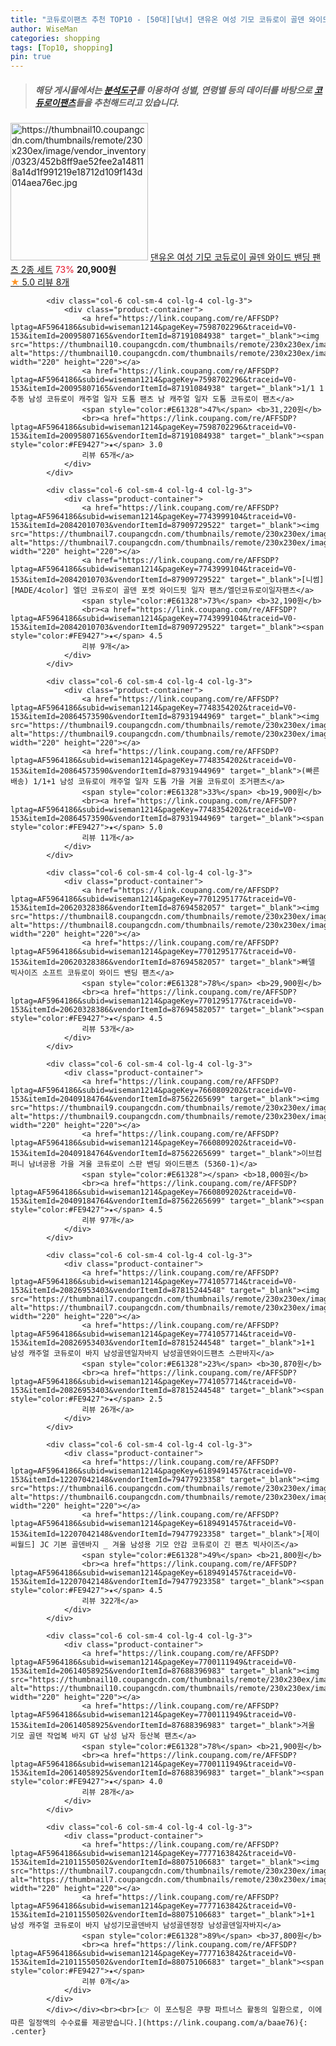 ```yaml
---
title: "코듀로이팬츠 추천 TOP10 - [50대][남녀] 댄유온 여성 기모 코듀로이 골덴 와이드 밴딩 팬츠 2종 세트"
author: WiseMan
categories: shopping
tags: [Top10, shopping]
pin: true
---
```


> ##### 해당 게시물에서는 [**분석도구**](https://itemscout.io/)를 이용하여 **성별**, **연령별** 등의 데이터를 바탕으로 [**코듀로이팬츠**](https://link.coupang.com/a/baae76)들을 추천해드리고 있습니다.
<div class="container"><div class="row">
            <div class="col-6 col-sm-4 col-lg-4 col-lg-3">
                <div class="product-container">
                    <a href="https://link.coupang.com/re/AFFSDP?lptag=AF5964186&subid=wiseman1214&pageKey=7785756813&traceid=V0-153&itemId=21052291296&vendorItemId=88114792066" target="_blank"><img src="https://thumbnail10.coupangcdn.com/thumbnails/remote/230x230ex/image/vendor_inventory/0323/452b8ff9ae52fee2a148118a14d1f991219e18712d109f143d014aea76ec.jpg" alt="https://thumbnail10.coupangcdn.com/thumbnails/remote/230x230ex/image/vendor_inventory/0323/452b8ff9ae52fee2a148118a14d1f991219e18712d109f143d014aea76ec.jpg" width="220" height="220"></a>
                    <a href="https://link.coupang.com/re/AFFSDP?lptag=AF5964186&subid=wiseman1214&pageKey=7785756813&traceid=V0-153&itemId=21052291296&vendorItemId=88114792066" target="_blank">댄유온 여성 기모 코듀로이 골덴 와이드 밴딩 팬츠 2종 세트</a>
                    <span style="color:#E61328">73%</span> <b>20,900원</b>
                    <br><a href="https://link.coupang.com/re/AFFSDP?lptag=AF5964186&subid=wiseman1214&pageKey=7785756813&traceid=V0-153&itemId=21052291296&vendorItemId=88114792066" target="_blank"><span style="color:#FE9427">★</span> 5.0
                    리뷰 8개</a>
                </div>
            </div>
            
            <div class="col-6 col-sm-4 col-lg-4 col-lg-3">
                <div class="product-container">
                    <a href="https://link.coupang.com/re/AFFSDP?lptag=AF5964186&subid=wiseman1214&pageKey=7598702296&traceid=V0-153&itemId=20095807165&vendorItemId=87191084938" target="_blank"><img src="https://thumbnail10.coupangcdn.com/thumbnails/remote/230x230ex/image/vendor_inventory/a848/cc9a22abc1402d3719c55948d21a8980fdb0fe9493d6e0f6c68dff94e0a2.jpg" alt="https://thumbnail10.coupangcdn.com/thumbnails/remote/230x230ex/image/vendor_inventory/a848/cc9a22abc1402d3719c55948d21a8980fdb0fe9493d6e0f6c68dff94e0a2.jpg" width="220" height="220"></a>
                    <a href="https://link.coupang.com/re/AFFSDP?lptag=AF5964186&subid=wiseman1214&pageKey=7598702296&traceid=V0-153&itemId=20095807165&vendorItemId=87191084938" target="_blank">1/1 1 추동 남성 코듀로이 캐주얼 일자 도톰 팬츠 남 캐주얼 일자 도톰 코듀로이 팬츠</a>
                    <span style="color:#E61328">47%</span> <b>31,220원</b>
                    <br><a href="https://link.coupang.com/re/AFFSDP?lptag=AF5964186&subid=wiseman1214&pageKey=7598702296&traceid=V0-153&itemId=20095807165&vendorItemId=87191084938" target="_blank"><span style="color:#FE9427">★</span> 3.0
                    리뷰 65개</a>
                </div>
            </div>
            
            <div class="col-6 col-sm-4 col-lg-4 col-lg-3">
                <div class="product-container">
                    <a href="https://link.coupang.com/re/AFFSDP?lptag=AF5964186&subid=wiseman1214&pageKey=7743999104&traceid=V0-153&itemId=20842010703&vendorItemId=87909729522" target="_blank"><img src="https://thumbnail7.coupangcdn.com/thumbnails/remote/230x230ex/image/vendor_inventory/66e7/89d94eeff2d62f9403e3b2762304406c1a2dbc4642fd47ea17f9d70ff11c.jpg" alt="https://thumbnail7.coupangcdn.com/thumbnails/remote/230x230ex/image/vendor_inventory/66e7/89d94eeff2d62f9403e3b2762304406c1a2dbc4642fd47ea17f9d70ff11c.jpg" width="220" height="220"></a>
                    <a href="https://link.coupang.com/re/AFFSDP?lptag=AF5964186&subid=wiseman1214&pageKey=7743999104&traceid=V0-153&itemId=20842010703&vendorItemId=87909729522" target="_blank">[니썸] [MADE/4color] 엘던 코듀로이 골덴 포켓 와이드핏 일자 팬츠/엘던코듀로이일자팬츠</a>
                    <span style="color:#E61328">73%</span> <b>32,190원</b>
                    <br><a href="https://link.coupang.com/re/AFFSDP?lptag=AF5964186&subid=wiseman1214&pageKey=7743999104&traceid=V0-153&itemId=20842010703&vendorItemId=87909729522" target="_blank"><span style="color:#FE9427">★</span> 4.5
                    리뷰 9개</a>
                </div>
            </div>
            
            <div class="col-6 col-sm-4 col-lg-4 col-lg-3">
                <div class="product-container">
                    <a href="https://link.coupang.com/re/AFFSDP?lptag=AF5964186&subid=wiseman1214&pageKey=7748354202&traceid=V0-153&itemId=20864573590&vendorItemId=87931944969" target="_blank"><img src="https://thumbnail9.coupangcdn.com/thumbnails/remote/230x230ex/image/vendor_inventory/0b5a/8e10c717870991595b00040238450423ba5820e6bb81f576c8b8267db17e.jpg" alt="https://thumbnail9.coupangcdn.com/thumbnails/remote/230x230ex/image/vendor_inventory/0b5a/8e10c717870991595b00040238450423ba5820e6bb81f576c8b8267db17e.jpg" width="220" height="220"></a>
                    <a href="https://link.coupang.com/re/AFFSDP?lptag=AF5964186&subid=wiseman1214&pageKey=7748354202&traceid=V0-153&itemId=20864573590&vendorItemId=87931944969" target="_blank">(빠른배송) 1/1+1 남성 코듀로이 캐주얼 일자 도톰 가을 겨울 코듀로이 조거팬츠</a>
                    <span style="color:#E61328">33%</span> <b>19,900원</b>
                    <br><a href="https://link.coupang.com/re/AFFSDP?lptag=AF5964186&subid=wiseman1214&pageKey=7748354202&traceid=V0-153&itemId=20864573590&vendorItemId=87931944969" target="_blank"><span style="color:#FE9427">★</span> 5.0
                    리뷰 11개</a>
                </div>
            </div>
            
            <div class="col-6 col-sm-4 col-lg-4 col-lg-3">
                <div class="product-container">
                    <a href="https://link.coupang.com/re/AFFSDP?lptag=AF5964186&subid=wiseman1214&pageKey=7701295177&traceid=V0-153&itemId=20620328386&vendorItemId=87694582057" target="_blank"><img src="https://thumbnail8.coupangcdn.com/thumbnails/remote/230x230ex/image/vendor_inventory/f6fd/9644d3482154c211efd7b531239530ff08c3617e3f13ed2bfce56c777504.jpg" alt="https://thumbnail8.coupangcdn.com/thumbnails/remote/230x230ex/image/vendor_inventory/f6fd/9644d3482154c211efd7b531239530ff08c3617e3f13ed2bfce56c777504.jpg" width="220" height="220"></a>
                    <a href="https://link.coupang.com/re/AFFSDP?lptag=AF5964186&subid=wiseman1214&pageKey=7701295177&traceid=V0-153&itemId=20620328386&vendorItemId=87694582057" target="_blank">빠델 빅사이즈 소프트 코듀로이 와이드 밴딩 팬츠</a>
                    <span style="color:#E61328">78%</span> <b>29,900원</b>
                    <br><a href="https://link.coupang.com/re/AFFSDP?lptag=AF5964186&subid=wiseman1214&pageKey=7701295177&traceid=V0-153&itemId=20620328386&vendorItemId=87694582057" target="_blank"><span style="color:#FE9427">★</span> 4.5
                    리뷰 53개</a>
                </div>
            </div>
            
            <div class="col-6 col-sm-4 col-lg-4 col-lg-3">
                <div class="product-container">
                    <a href="https://link.coupang.com/re/AFFSDP?lptag=AF5964186&subid=wiseman1214&pageKey=7660809202&traceid=V0-153&itemId=20409184764&vendorItemId=87562265699" target="_blank"><img src="https://thumbnail9.coupangcdn.com/thumbnails/remote/230x230ex/image/vendor_inventory/231e/aa34bd921382b04f43d189a41b8817415ea4ee4f7e65be9c4801a54c8d72.jpg" alt="https://thumbnail9.coupangcdn.com/thumbnails/remote/230x230ex/image/vendor_inventory/231e/aa34bd921382b04f43d189a41b8817415ea4ee4f7e65be9c4801a54c8d72.jpg" width="220" height="220"></a>
                    <a href="https://link.coupang.com/re/AFFSDP?lptag=AF5964186&subid=wiseman1214&pageKey=7660809202&traceid=V0-153&itemId=20409184764&vendorItemId=87562265699" target="_blank">이브컴퍼니 남녀공용 가을 겨울 코듀로이 스판 밴딩 와이드팬츠 (5360-1)</a>
                    <span style="color:#E61328"></span> <b>18,000원</b>
                    <br><a href="https://link.coupang.com/re/AFFSDP?lptag=AF5964186&subid=wiseman1214&pageKey=7660809202&traceid=V0-153&itemId=20409184764&vendorItemId=87562265699" target="_blank"><span style="color:#FE9427">★</span> 4.5
                    리뷰 97개</a>
                </div>
            </div>
            
            <div class="col-6 col-sm-4 col-lg-4 col-lg-3">
                <div class="product-container">
                    <a href="https://link.coupang.com/re/AFFSDP?lptag=AF5964186&subid=wiseman1214&pageKey=7741057714&traceid=V0-153&itemId=20826953403&vendorItemId=87815244548" target="_blank"><img src="https://thumbnail7.coupangcdn.com/thumbnails/remote/230x230ex/image/vendor_inventory/7efc/7283a9a387a0ac1aff2ece26e3c1139587053180379e8e5a12acb67d7379.png" alt="https://thumbnail7.coupangcdn.com/thumbnails/remote/230x230ex/image/vendor_inventory/7efc/7283a9a387a0ac1aff2ece26e3c1139587053180379e8e5a12acb67d7379.png" width="220" height="220"></a>
                    <a href="https://link.coupang.com/re/AFFSDP?lptag=AF5964186&subid=wiseman1214&pageKey=7741057714&traceid=V0-153&itemId=20826953403&vendorItemId=87815244548" target="_blank">1+1 남성 캐주얼 코듀로이 바지 남성골덴일자바지 남성골덴와이드팬츠 스판바지</a>
                    <span style="color:#E61328">23%</span> <b>30,870원</b>
                    <br><a href="https://link.coupang.com/re/AFFSDP?lptag=AF5964186&subid=wiseman1214&pageKey=7741057714&traceid=V0-153&itemId=20826953403&vendorItemId=87815244548" target="_blank"><span style="color:#FE9427">★</span> 2.5
                    리뷰 26개</a>
                </div>
            </div>
            
            <div class="col-6 col-sm-4 col-lg-4 col-lg-3">
                <div class="product-container">
                    <a href="https://link.coupang.com/re/AFFSDP?lptag=AF5964186&subid=wiseman1214&pageKey=6189491457&traceid=V0-153&itemId=12207042148&vendorItemId=79477923358" target="_blank"><img src="https://thumbnail6.coupangcdn.com/thumbnails/remote/230x230ex/image/vendor_inventory/5fc8/d1aaea4b2640134aecf6ddec8a9f350c7fe48e219c8aaa43325229484085.jpg" alt="https://thumbnail6.coupangcdn.com/thumbnails/remote/230x230ex/image/vendor_inventory/5fc8/d1aaea4b2640134aecf6ddec8a9f350c7fe48e219c8aaa43325229484085.jpg" width="220" height="220"></a>
                    <a href="https://link.coupang.com/re/AFFSDP?lptag=AF5964186&subid=wiseman1214&pageKey=6189491457&traceid=V0-153&itemId=12207042148&vendorItemId=79477923358" target="_blank">[제이씨월드] JC 기본 골덴바지 _ 겨울 남성용 기모 안감 코듀로이 긴 팬츠 빅사이즈</a>
                    <span style="color:#E61328">49%</span> <b>21,800원</b>
                    <br><a href="https://link.coupang.com/re/AFFSDP?lptag=AF5964186&subid=wiseman1214&pageKey=6189491457&traceid=V0-153&itemId=12207042148&vendorItemId=79477923358" target="_blank"><span style="color:#FE9427">★</span> 4.5
                    리뷰 322개</a>
                </div>
            </div>
            
            <div class="col-6 col-sm-4 col-lg-4 col-lg-3">
                <div class="product-container">
                    <a href="https://link.coupang.com/re/AFFSDP?lptag=AF5964186&subid=wiseman1214&pageKey=7700111949&traceid=V0-153&itemId=20614058925&vendorItemId=87688396983" target="_blank"><img src="https://thumbnail10.coupangcdn.com/thumbnails/remote/230x230ex/image/vendor_inventory/bd85/88263af35a6ebd4134c0d322a24e7b516430cfa390244b83f0904cd7e4af.jpg" alt="https://thumbnail10.coupangcdn.com/thumbnails/remote/230x230ex/image/vendor_inventory/bd85/88263af35a6ebd4134c0d322a24e7b516430cfa390244b83f0904cd7e4af.jpg" width="220" height="220"></a>
                    <a href="https://link.coupang.com/re/AFFSDP?lptag=AF5964186&subid=wiseman1214&pageKey=7700111949&traceid=V0-153&itemId=20614058925&vendorItemId=87688396983" target="_blank">겨울 기모 골덴 작업복 바지 GT 남성 남자 등산복 팬츠</a>
                    <span style="color:#E61328">78%</span> <b>21,900원</b>
                    <br><a href="https://link.coupang.com/re/AFFSDP?lptag=AF5964186&subid=wiseman1214&pageKey=7700111949&traceid=V0-153&itemId=20614058925&vendorItemId=87688396983" target="_blank"><span style="color:#FE9427">★</span> 4.0
                    리뷰 28개</a>
                </div>
            </div>
            
            <div class="col-6 col-sm-4 col-lg-4 col-lg-3">
                <div class="product-container">
                    <a href="https://link.coupang.com/re/AFFSDP?lptag=AF5964186&subid=wiseman1214&pageKey=7777163842&traceid=V0-153&itemId=21011550502&vendorItemId=88075106683" target="_blank"><img src="https://thumbnail7.coupangcdn.com/thumbnails/remote/230x230ex/image/vendor_inventory/b2ed/ce1f0ea0f89ac3c8a8794af133163be8027d5cec209c5ec8def6729919b4.png" alt="https://thumbnail7.coupangcdn.com/thumbnails/remote/230x230ex/image/vendor_inventory/b2ed/ce1f0ea0f89ac3c8a8794af133163be8027d5cec209c5ec8def6729919b4.png" width="220" height="220"></a>
                    <a href="https://link.coupang.com/re/AFFSDP?lptag=AF5964186&subid=wiseman1214&pageKey=7777163842&traceid=V0-153&itemId=21011550502&vendorItemId=88075106683" target="_blank">1+1 남성 캐주얼 코듀로이 바지 남성기모골덴바지 남성골덴정장 남성골덴일자바지</a>
                    <span style="color:#E61328">89%</span> <b>37,800원</b>
                    <br><a href="https://link.coupang.com/re/AFFSDP?lptag=AF5964186&subid=wiseman1214&pageKey=7777163842&traceid=V0-153&itemId=21011550502&vendorItemId=88075106683" target="_blank"><span style="color:#FE9427">★</span> 
                    리뷰 0개</a>
                </div>
            </div>
            </div></div><br><br>[👉 이 포스팅은 쿠팡 파트너스 활동의 일환으로, 이에 따른 일정액의 수수료를 제공받습니다.](https://link.coupang.com/a/baae76){: .center}